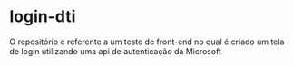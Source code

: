 # login-dti
O repositório é referente a um teste de front-end no qual é criado um tela de login utilizando uma api de autenticação da Microsoft 
